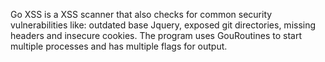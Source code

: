 Go XSS is a XSS scanner that also checks for common security vulnerabilities like: outdated base Jquery, exposed git directories, missing headers and insecure cookies.
The program uses GouRoutines to start multiple processes and has multiple flags for output.
